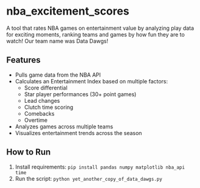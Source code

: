 # nba_excitement_scores
A tool that rates NBA games on entertainment value by analyzing play data for exciting moments, ranking teams and games by how fun they are to watch!
Our team name was Data Dawgs!

## Features

- Pulls game data from the NBA API
- Calculates an Entertainment Index based on multiple factors:
  - Score differential
  - Star player performances (30+ point games)
  - Lead changes
  - Clutch time scoring
  - Comebacks
  - Overtime
- Analyzes games across multiple teams
- Visualizes entertainment trends across the season

## How to Run

1. Install requirements: `pip install pandas numpy matplotlib nba_api time`
2. Run the script: `python yet_another_copy_of_data_dawgs.py`
